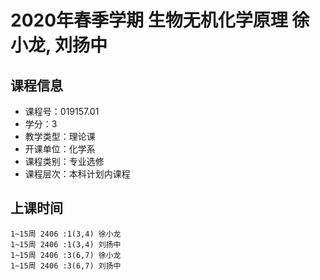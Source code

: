 # 2020年春季学期 生物无机化学原理 徐小龙, 刘扬中






## 课程信息

- 课程号：019157.01
- 学分：3
- 教学类型：理论课
- 开课单位：化学系
- 课程类别：专业选修
- 课程层次：本科计划内课程

## 上课时间

```
1~15周 2406 :1(3,4) 徐小龙
1~15周 2406 :1(3,4) 刘扬中
1~15周 2406 :3(6,7) 徐小龙
1~15周 2406 :3(6,7) 刘扬中
```

